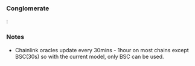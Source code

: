 <h3>Conglomerate</h3>:

<h3>Notes</h3>

- Chainlink oracles update every 30mins - 1hour on most chains except BSC(30s) so with the current model, only BSC can be used.
